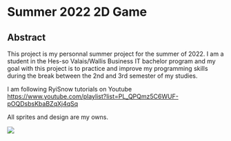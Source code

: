 # Summer 2022 2D Game



## Abstract  

This project is my personnal summer project for the summer of 2022.
I am a student in the Hes-so Valais/Wallis Business IT bachelor program and my goal with this project is to practice and improve my programming skills during the break between the 2nd and 3rd semester of my studies.

I am following RyiSnow tutorials on Youtube https://www.youtube.com/playlist?list=PL_QPQmz5C6WUF-pOQDsbsKbaBZqXj4qSq

All sprites and design are my owns.

![](summer-2022-2d-game/src/main/resources/BatIcon2Big.png)
